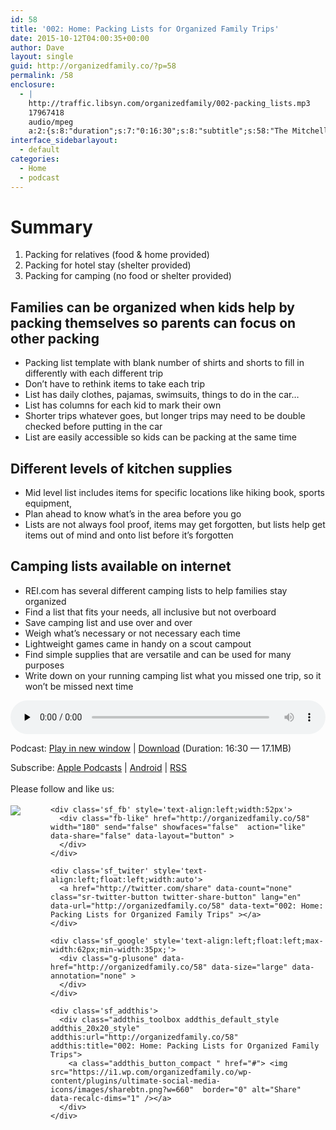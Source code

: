 ```yaml
---
id: 58
title: '002: Home: Packing Lists for Organized Family Trips'
date: 2015-10-12T04:00:35+00:00
author: Dave
layout: single
guid: http://organizedfamily.co/?p=58
permalink: /58
enclosure:
  - |
    http://traffic.libsyn.com/organizedfamily/002-packing_lists.mp3
    17967418
    audio/mpeg
    a:2:{s:8:"duration";s:7:"0:16:30";s:8:"subtitle";s:58:"The Mitchells share how to pack for organized family trips";}
interface_sidebarlayout:
  - default
categories:
  - Home
  - podcast
---
```

# Summary

  1. Packing for relatives (food & home provided)
  2. Packing for hotel stay (shelter provided)
  3. Packing for camping (no food or shelter provided)

## Families can be organized when kids help by packing themselves so parents can focus on other packing

  * Packing list template with blank number of shirts and shorts to fill in differently with each different trip
  * Don’t have to rethink items to take each trip
  * List has daily clothes, pajamas, swimsuits, things to do in the car…
  * List has columns for each kid to mark their own
  * Shorter trips whatever goes, but longer trips may need to be double checked before putting in the car
  * List are easily accessible so kids can be packing at the same time

## Different levels of kitchen supplies

  * Mid level list includes items for specific locations like hiking book, sports equipment,
  * Plan ahead to know what’s in the area before you go
  * Lists are not always fool proof, items may get forgotten, but lists help get items out of mind and onto list before it’s forgotten

## Camping lists available on internet

  * REI.com has several different camping lists to help families stay organized
  * Find a list that fits your needs, all inclusive but not overboard
  * Save camping list and use over and over
  * Weigh what’s necessary or not necessary each time
  * Lightweight games came in handy on a scout campout
  * Find simple supplies that are versatile and can be used for many purposes
  * Write down on your running camping list what you missed one trip, so it won’t be missed next time

<div class="powerpress_player" id="powerpress_player_5323">
  <audio class="wp-audio-shortcode" id="audio-58-3" preload="none" style="width: 100%;" controls="controls"><source type="audio/mpeg" src="http://traffic.libsyn.com/organizedfamily/002-packing_lists.mp3?_=3" /><a href="http://traffic.libsyn.com/organizedfamily/002-packing_lists.mp3">http://traffic.libsyn.com/organizedfamily/002-packing_lists.mp3</a></audio>
</div>

<p class="powerpress_links powerpress_links_mp3">
  Podcast: <a href="http://traffic.libsyn.com/organizedfamily/002-packing_lists.mp3" class="powerpress_link_pinw" target="_blank" title="Play in new window" onclick="return powerpress_pinw('http://organizedfamily.co/?powerpress_pinw=58-podcast');" rel="nofollow">Play in new window</a> | <a href="http://traffic.libsyn.com/organizedfamily/002-packing_lists.mp3" class="powerpress_link_d" title="Download" rel="nofollow" download="002-packing_lists.mp3">Download</a> (Duration: 16:30 &#8212; 17.1MB)
</p>

<p class="powerpress_links powerpress_subscribe_links">
  Subscribe: <a href="https://itunes.apple.com/us/podcast/organized-family/id1047979605?mt=2&ls=1#episodeGuid=http%3A%2F%2Forganizedfamily.co%2F%3Fp%3D58" class="powerpress_link_subscribe powerpress_link_subscribe_itunes" title="Subscribe on Apple Podcasts" rel="nofollow">Apple Podcasts</a> | <a href="http://subscribeonandroid.com/organizedfamily.co/feed/podcast" class="powerpress_link_subscribe powerpress_link_subscribe_android" title="Subscribe on Android" rel="nofollow">Android</a> | <a href="http://organizedfamily.co/feed/podcast" class="powerpress_link_subscribe powerpress_link_subscribe_rss" title="Subscribe via RSS" rel="nofollow">RSS</a>
</p>

<div class='sfsi_Sicons' style='width: 100%; display: inline-block; vertical-align: middle; text-align:left'>
  <div style='margin:0px 8px 0px 0px; line-height: 24px'>
    <span>Please follow and like us:</span>
  </div>
  
  <div class='sfsi_socialwpr'>
    <div class='sf_subscrbe' style='text-align:left;float:left;width:64px'>
      <a href="http://www.specificfeeds.com/widget/emailsubscribe/MTc5ODgx/OA==/" target="_blank"><img src="https://i2.wp.com/organizedfamily.co/wp-content/plugins/ultimate-social-media-icons/images/follow_subscribe.png?w=660" data-recalc-dims="1" /></a>
    </div>
    
    <div class='sf_fb' style='text-align:left;width:52px'>
      <div class="fb-like" href="http://organizedfamily.co/58" width="180" send="false" showfaces="false"  action="like" data-share="false" data-layout="button" >
      </div>
    </div>
    
    <div class='sf_twiter' style='text-align:left;float:left;width:auto'>
      <a href="http://twitter.com/share" data-count="none" class="sr-twitter-button twitter-share-button" lang="en" data-url="http://organizedfamily.co/58" data-text="002: Home: Packing Lists for Organized Family Trips" ></a>
    </div>
    
    <div class='sf_google' style='text-align:left;float:left;max-width:62px;min-width:35px;'>
      <div class="g-plusone" data-href="http://organizedfamily.co/58" data-size="large" data-annotation="none" >
      </div>
    </div>
    
    <div class='sf_addthis'>
      <div class="addthis_toolbox addthis_default_style addthis_20x20_style" addthis:url="http://organizedfamily.co/58" addthis:title="002: Home: Packing Lists for Organized Family Trips">
        <a class="addthis_button_compact " href="#"> <img src="https://i1.wp.com/organizedfamily.co/wp-content/plugins/ultimate-social-media-icons/images/sharebtn.png?w=660"  border="0" alt="Share" data-recalc-dims="1" /></a>
      </div>
    </div>
  </div>
</div>